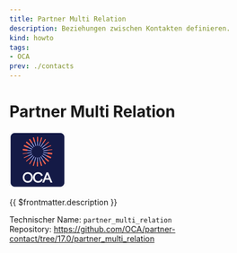 ```yaml
---
title: Partner Multi Relation
description: Beziehungen zwischen Kontakten definieren.
kind: howto
tags:
- OCA
prev: ./contacts
---
```

# Partner Multi Relation
![icon_oca_app](attachments/icon_oca_app.png)

{{ $frontmatter.description }}

Technischer Name: `partner_multi_relation`\
Repository: <https://github.com/OCA/partner-contact/tree/17.0/partner_multi_relation>
